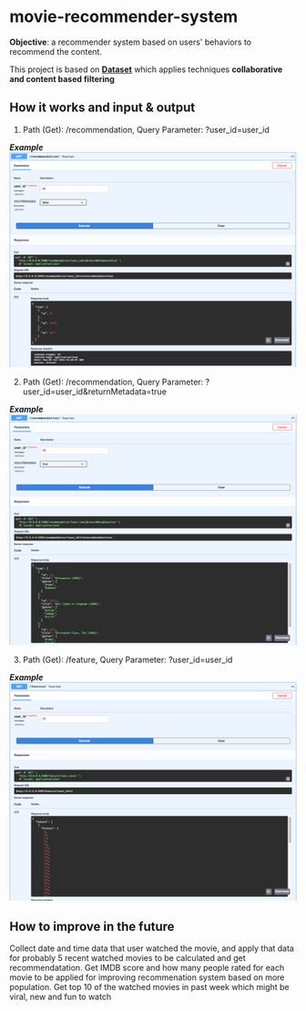 # movie-recommender-system

**Objective**:
a recommender system based on users' behaviors to recommend the content.

This project is based on [**Dataset**](https://github.com/lukkiddd-tdg/movielens-small) which applies techniques **collaborative and content based filtering**

## How it works and input & output

1. Path (Get): /recommendation, Query Parameter: ?user_id=user_id

***Example***
<img src="https://github.com/Suchawit/movie-recommender-system/blob/main/images/Screen%20Shot%202565-07-05%20at%2010.41.56.png" width="1000px"/>

2. Path (Get): /recommendation, Query Parameter: ?user_id=user_id&returnMetadata=true

***Example***
<img src="https://github.com/Suchawit/movie-recommender-system/blob/main/images/Screen%20Shot%202565-07-05%20at%2010.42.21.png" width="1000px"/>

3. Path (Get): /feature, Query Parameter: ?user_id=user_id

***Example***
<img src="https://github.com/Suchawit/movie-recommender-system/blob/main/images/Screen%20Shot%202565-07-05%20at%2010.50.25.png" width="1000px"/>

## How to improve in the future
Collect date and time data that user watched the movie, and apply that data for probably 5 recent watched movies to be calculated and get recommendatation. Get IMDB score and how many people rated for each movie to be applied for improving recommenation system based on more population. Get top 10 of the watched movies in past week which might be viral, new and fun to watch

